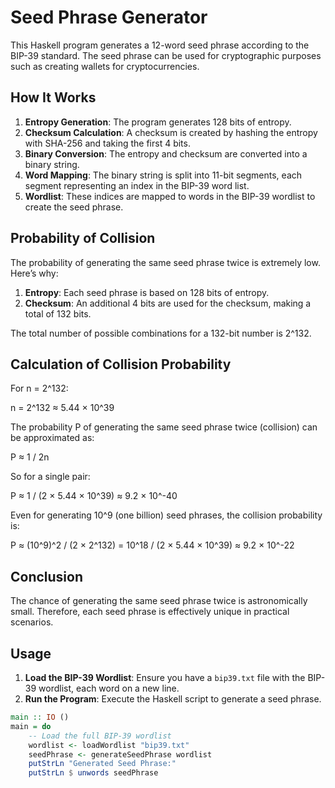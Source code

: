 Seed Phrase Generator
=====================

This Haskell program generates a 12-word seed phrase according to the BIP-39 standard. The seed phrase can be used for cryptographic purposes such as creating wallets for cryptocurrencies.

How It Works
------------
1. **Entropy Generation**: The program generates 128 bits of entropy.
2. **Checksum Calculation**: A checksum is created by hashing the entropy with SHA-256 and taking the first 4 bits.
3. **Binary Conversion**: The entropy and checksum are converted into a binary string.
4. **Word Mapping**: The binary string is split into 11-bit segments, each segment representing an index in the BIP-39 word list.
5. **Wordlist**: These indices are mapped to words in the BIP-39 wordlist to create the seed phrase.

Probability of Collision
------------------------
The probability of generating the same seed phrase twice is extremely low. Here’s why:

1. **Entropy**: Each seed phrase is based on 128 bits of entropy.
2. **Checksum**: An additional 4 bits are used for the checksum, making a total of 132 bits.

The total number of possible combinations for a 132-bit number is 2^132.

Calculation of Collision Probability
------------------------------------
For n = 2^132:

n = 2^132 ≈ 5.44 × 10^39

The probability P of generating the same seed phrase twice (collision) can be approximated as:

P ≈ 1 / 2n

So for a single pair:

P ≈ 1 / (2 × 5.44 × 10^39) ≈ 9.2 × 10^-40

Even for generating 10^9 (one billion) seed phrases, the collision probability is:

P ≈ (10^9)^2 / (2 × 2^132) = 10^18 / (2 × 5.44 × 10^39) ≈ 9.2 × 10^-22

Conclusion
----------
The chance of generating the same seed phrase twice is astronomically small. Therefore, each seed phrase is effectively unique in practical scenarios.

Usage
-----
1. **Load the BIP-39 Wordlist**: Ensure you have a `bip39.txt` file with the BIP-39 wordlist, each word on a new line.
2. **Run the Program**: Execute the Haskell script to generate a seed phrase.

```haskell
main :: IO ()
main = do
    -- Load the full BIP-39 wordlist
    wordlist <- loadWordlist "bip39.txt"
    seedPhrase <- generateSeedPhrase wordlist
    putStrLn "Generated Seed Phrase:"
    putStrLn $ unwords seedPhrase